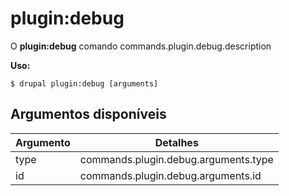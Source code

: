 # plugin:debug
O **plugin:debug** comando commands.plugin.debug.description

**Uso:**
```
$ drupal plugin:debug [arguments] 
```

## Argumentos disponíveis
Argumento | Detalhes
---------|-------------
type | commands.plugin.debug.arguments.type
id | commands.plugin.debug.arguments.id
